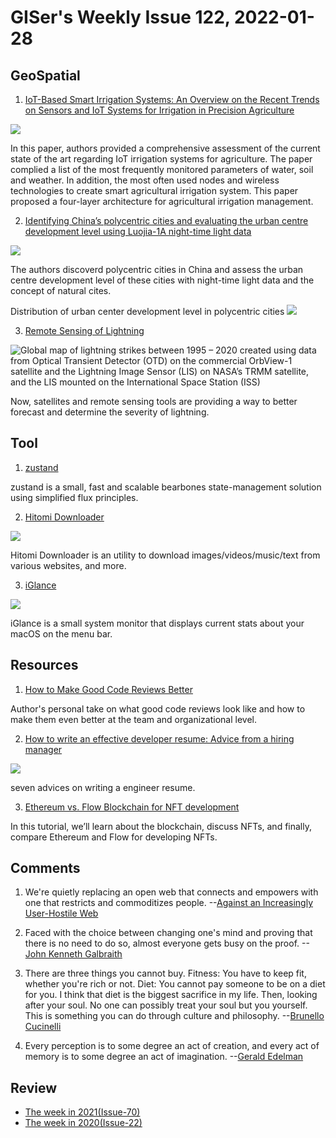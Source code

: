 # GISer's Weekly Issue 122, 2022-01-28

## GeoSpatial

1. [IoT-Based Smart Irrigation Systems: An Overview on the Recent Trends on Sensors and IoT Systems for Irrigation in Precision Agriculture](https://www.mdpi.com/1424-8220/20/4/1042/htm)

![](https://www.mdpi.com/sensors/sensors-20-01042/article_deploy/html/images/sensors-20-01042-g030.png)

In this paper, authors provided a comprehensive assessment of the current state of the art regarding IoT irrigation systems for agriculture. The paper complied a list of the most frequently monitored parameters of water, soil and weather. In addition, the most often used nodes and wireless technologies to create smart agricultural irrigation system. This paper proposed a four-layer architecture for agricultural irrigation management.

2. [Identifying China’s polycentric cities and evaluating the urban centre development level using Luojia-1A night-time light data](https://www.tandfonline.com/doi/full/10.1080/19475683.2022.2026472?af=R)

![](https://www.tandfonline.com/na101/home/literatum/publisher/tandf/journals/content/tagi20/0/tagi20.ahead-of-print/19475683.2022.2026472/20220124/images/medium/tagi_a_2026472_f0002_oc.jpg)

The authors discoverd polycentric cities in China and assess the urban centre development level of these cities with night-time light data and the concept of natural cites.

Distribution of urban center development level in polycentric cities
![](https://www.tandfonline.com/na101/home/literatum/publisher/tandf/journals/content/tagi20/0/tagi20.ahead-of-print/19475683.2022.2026472/20220124/images/medium/tagi_a_2026472_f0004_oc.jpg)

3. [Remote Sensing of Lightning](https://www.gislounge.com/remote-sensing-of-lightning/)

![Global map of lightning strikes between 1995 – 2020 created using data from Optical Transient Detector (OTD) on the commercial OrbView-1 satellite and the Lightning Image Sensor (LIS) on NASA’s TRMM satellite, and the LIS mounted on the International Space Station (ISS)](https://cdn.shortpixel.ai/spai/w_801+q_glossy+ret_img+to_webp/https://www.gislounge.com/wp-content/uploads/2022/01/map-lightning-earth-nasa-2020.jpg)

Now, satellites and remote sensing tools are providing a way to better forecast and determine the severity of lightning.

## Tool

1. [zustand](https://github.com/pmndrs/zustand)

zustand is a small, fast and scalable bearbones state-management solution using simplified flux principles.

2. [Hitomi Downloader](https://github.com/KurtBestor/Hitomi-Downloader)

![](https://github.com/KurtBestor/Hitomi-Downloader/raw/master/imgs/how_to_download.gif)

Hitomi Downloader is an utility to download images/videos/music/text from various websites, and more.

3. [iGlance](https://github.com/iglance/iGlance)

![](https://github.com/iglance/iGlance/raw/master/readme_images/iGlance_Preview.png)

iGlance is a small system monitor that displays current stats about your macOS on the menu bar.

## Resources

1. [How to Make Good Code Reviews Better](https://stackoverflow.blog/2019/09/30/how-to-make-good-code-reviews-better/)

Author's personal take on what good code reviews look like and how to make them even better at the team and organizational level.

2. [How to write an effective developer resume: Advice from a hiring manager](https://stackoverflow.blog/2020/11/25/how-to-write-an-effective-developer-resume-advice-from-a-hiring-manager/)

![](https://lh3.googleusercontent.com/bzI4tcVJ38xcr704IrZfMKHeYYs6T5J2Ez1wWDoRYC6bfcm0NpzdFv66GlopWyHguldMy25lL3oW5j31AdwXQ_FMH2e_HmFiGzBOOkvUnbW9XJeuJ3yE242oLQHzIsojPPdOeCYg)

seven advices on writing a engineer resume.

3. [Ethereum vs. Flow Blockchain for NFT development](https://blog.logrocket.com/ethereum-flow-blockchain-nft-development/)

In this tutorial, we’ll learn about the blockchain, discuss NFTs, and finally, compare Ethereum and Flow for developing NFTs.

## Comments

1.  We're quietly replacing an open web that connects and empowers with one that restricts and commoditizes people.
    --[Against an Increasingly User-Hostile Web](https://neustadt.fr/essays/against-a-user-hostile-web/#/)

2.  Faced with the choice between changing one's mind and proving that there is no need to do so, almost everyone gets busy on the proof.
    --[John Kenneth Galbraith](https://quoteinvestigator.com/2018/05/17/change-view/#/)

3.  There are three things you cannot buy. Fitness: You have to keep fit, whether you're rich or not. Diet: You cannot pay someone to be on a diet for you. I think that diet is the biggest sacrifice in my life. Then, looking after your soul. No one can possibly treat your soul but you yourself. This is something you can do through culture and philosophy.
    --[Brunello Cucinelli](https://click.convertkit-mail4.com/e5ugrrpvxxu7hz7503i5/08hwh9hmq7zz28il/aHR0cHM6Ly9vbS5jby8yMDE1LzA0LzI3L2JydW5lbGxvLWN1Y2luZWxsaS0yLw==)

4.  Every perception is to some degree an act of creation, and every act of memory is to some degree an act of imagination.
    --[Gerald Edelman](https://fs.blog/spacing-effect/)

## Review

- [The week in 2021(Issue-70)](https://github.com/lkcozy/weekly/blob/master/docs/2021/issue-70.md)
- [The week in 2020(Issue-22)](https://github.com/lkcozy/weekly/blob/master/docs/2020/issue-22.md)
